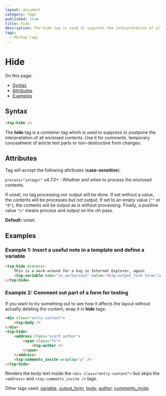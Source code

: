```yaml
---
layout: document
category: Tags
published: true
title: Hide
description: The hide tag is used to suppress the interpretation of all enclosed contents.
tags:
  - Markup tags
---
```


# Hide

On this page:

* [Syntax](#syntax)
* [Attributes](#attributes)
* [Examples](#examples)

## Syntax

~~~ html
<txp:hide />
~~~

The **hide** tag is a *container* tag which is used to suppress or postpone the interpretation of all enclosed contents. Use it for comments, temporary concealment of article text parts or non-destructive form changes.

## Attributes

Tag will accept the following attributes (**case-sensitive**):

`process="integer"` <span class="footnote warning">v4.7.0+</span>
: Whether and when to process the enclosed contents.

If unset, no tag processing nor output will be done. If set without a value, the contents will be processes but not output. If set to an empty value (`""` or `"0"`), the contents will be output as is without processing. Finally, a positive value `"n"` means process and output on the `n`th pass.

**Default:** unset.


## Examples

### Example 1: Insert a useful note in a template and define a variable

~~~ html
<txp:hide process>
    This is a work-around for a bug in Internet Explorer, again
    <txp:variable name="ie_workaround" value='<txp:output_form form="ie_workaround" />' />
</txp:hide>
~~~

### Example 2: Comment out part of a form for testing

If you want to try something out to see how it affects the layout without actually deleting the content, wrap it in **hide** tags:

~~~ html
<div class="entry-content">
    <txp:body />
</div>
<txp:hide>
    <address class="vcard author">
        <span class="fn">
            <txp:author />
        </span>
    </address>
    <txp:comments_invite wraptag="p" />
</txp:hide>
~~~

Renders the body text inside the `<div class="entry-content">` but skips the `<address>` and `<txp:comments_invite />` tags.

Other tags used: [variable](variable), [output_form](output_form), [body](body), [author](author), [comments_invite](comments_invite).

